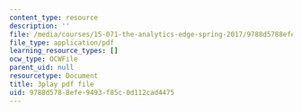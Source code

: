 ```yaml
---
content_type: resource
description: ''
file: /media/courses/15-071-the-analytics-edge-spring-2017/9788d5788efe9493f85c0d112cad4475_dgjhoPD1FA0.pdf
file_type: application/pdf
learning_resource_types: []
ocw_type: OCWFile
parent_uid: null
resourcetype: Document
title: 3play pdf file
uid: 9788d578-8efe-9493-f85c-0d112cad4475
---
```

